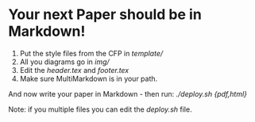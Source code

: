 # Your next Paper should be in Markdown!

1. Put the style files from the CFP in *template/*
1. All you diagrams go in *img/*
1. Edit the *header.tex* and *footer.tex*
1. Make sure MultiMarkdown is in your path.

And now write your paper in Markdown - then run: *./deploy.sh {pdf,html}*

Note: if you multiple files you can edit the *deploy.sh* file.


